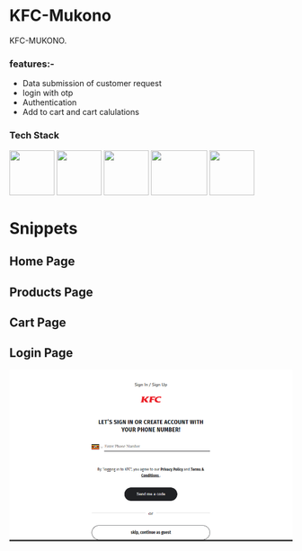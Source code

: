 

<h1>KFC-Mukono</h1>
<p>KFC-MUKONO.</p>

<h3>features:-</h3>
<ul>
  <li>Data submission of customer request</li>
   <li>login with otp</li>
   <li>Authentication</li>
   <li>Add to cart and cart calulations</li>
   
</ul>


<h3>Tech Stack</h3>
<div display="flex">
 <img src="https://cdn-icons-png.flaticon.com/512/732/732212.png" width="80px" height="80px" margin-right="30px" />
<img src="https://cdn-icons-png.flaticon.com/512/919/919826.png" width="80px" height="80px" margin-right="30px" />
 <img src="https://as1.ftcdn.net/v2/jpg/03/04/97/12/1000_F_304971233_mQ4xlfnBGSszgzJPYzQnZtWI04ZNmuuP.jpg" width="80px" height="80px" margin-right="30px" />
  <img src="https://firebase.google.com/static/downloads/brand-guidelines/PNG/logo-built_white.png" width="100px" height="80px" margin-right="30px" />
  <img src="https://seeklogo.com/images/M/mui-logo-56F171E991-seeklogo.com.png" width="80px" height="80px" />
</div>




<h1>Snippets</h1>
<div marginTop="100px">
  <h2>Home Page</h2>

<div/>
  <div marginTop="100px">
    <h2>Products Page</h2>

<div/>
    <div marginTop="100px">
       <h2>Cart Page</h2>

<div/>
      <div>
         <h2>Login Page</h2>
<img src="public/last.png"/>
<div/>
